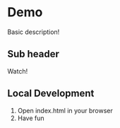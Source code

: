 # Demo
Basic description!
## Sub header
Watch!

## Local Development
1. Open index.html in your browser
2. Have fun